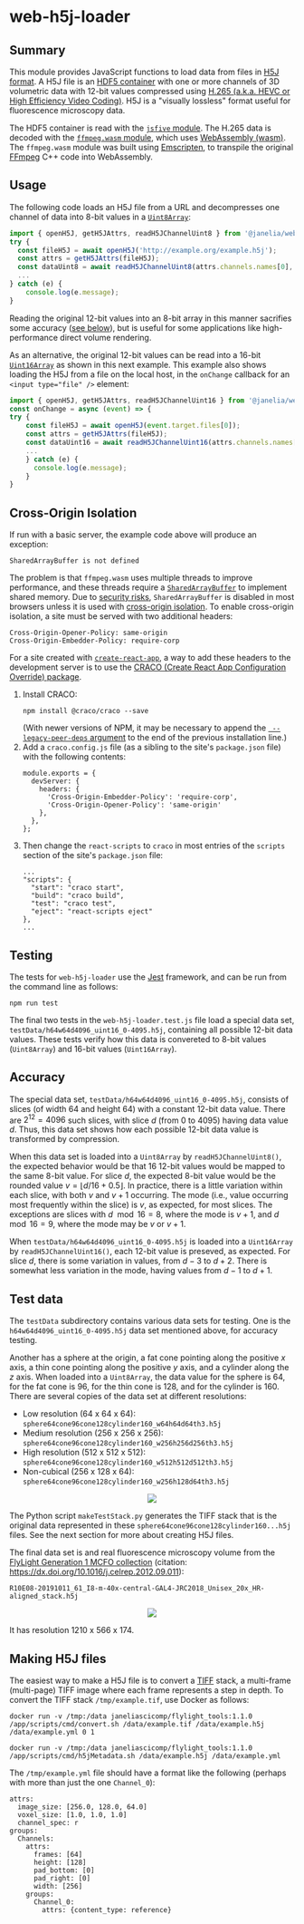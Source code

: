 # web-h5j-loader

## Summary

This module provides JavaScript functions to load data from files in [H5J format](https://github.com/JaneliaSciComp/workstation/blob/master/docs/H5JFileFormat.md).  A H5J file is an [HDF5 container](https://www.hdfgroup.org/solutions/hdf5/) with one or more channels of 3D volumetric data with 12-bit values compressed using [H.265 (a.k.a. HEVC or High Efficiency Video Coding)](https://en.wikipedia.org/wiki/High_Efficiency_Video_Coding).  H5J is a "visually lossless" format useful for fluorescence microscopy data.

The HDF5 container is read with the [`jsfive` module](https://www.npmjs.com/package/jsfive).  The H.265 data is decoded with the [`ffmpeg.wasm` module](https://github.com/ffmpegwasm/ffmpeg.wasm), which uses [WebAssembly (wasm)](https://webassembly.org).  The `ffmpeg.wasm` module was built using [Emscripten](https://emscripten.org), to transpile the original [FFmpeg](https://ffmpeg.org) C++ code into WebAssembly.

## Usage

The following code loads an H5J file from a URL and decompresses one channel of data into 8-bit values in a [`Uint8Array`](https://developer.mozilla.org/en-US/docs/Web/JavaScript/Reference/Global_Objects/Uint8Array):
```javascript
import { openH5J, getH5JAttrs, readH5JChannelUint8 } from '@janelia/web-h5j-loader';
try {
  const fileH5J = await openH5J('http://example.org/example.h5j');
  const attrs = getH5JAttrs(fileH5J);
  const dataUint8 = await readH5JChannelUint8(attrs.channels.names[0], fileH5J);
  ...
} catch (e) {
    console.log(e.message);
}
```
Reading the original 12-bit values into an 8-bit array in this manner sacrifies some accuracy ([see below](#accuracy)), but is useful for some applications like high-performance direct volume rendering.

As an alternative, the original 12-bit values can be read into a 16-bit [`Uint16Array`](https://developer.mozilla.org/en-US/docs/Web/JavaScript/Reference/Global_Objects/Uint16Array) as shown in this next example.  This example also shows loading the H5J from a file on the local host, in the `onChange` callback for an `<input type="file" />` element:
```javascript
import { openH5J, getH5JAttrs, readH5JChannelUint16 } from '@janelia/web-h5j-loader';
const onChange = async (event) => {
try {
    const fileH5J = await openH5J(event.target.files[0]);
    const attrs = getH5JAttrs(fileH5J);
    const dataUint16 = await readH5JChannelUint16(attrs.channels.names[0], fileH5J);
    ...
    } catch (e) {
      console.log(e.message);
    }
}  
```

## Cross-Origin Isolation

If run with a basic server, the example code above will produce an exception:
```
SharedArrayBuffer is not defined
```
The problem is that `ffmpeg.wasm` uses multiple threads to improve performance, and these threads require a [`SharedArrayBuffer`](https://developer.mozilla.org/en-US/docs/Web/JavaScript/Reference/Global_Objects/SharedArrayBuffer) to implement shared memory.  Due to [security risks](https://developer.mozilla.org/en-US/docs/Web/JavaScript/Reference/Global_Objects/SharedArrayBuffer#security_requirements), `SharedArrayBuffer` is disabled in most browsers unless it is used with [cross-origin isolation](https://web.dev/cross-origin-isolation-guide).  To enable cross-origin isolation, a site must be served with two additional headers:
```
Cross-Origin-Opener-Policy: same-origin
Cross-Origin-Embedder-Policy: require-corp
```
For a site created with [`create-react-app`](https://create-react-app.dev/), a way to add these headers to the development server is to use the [CRACO (Create React App Configuration Override) package](https://github.com/gsoft-inc/craco).  
1. Install CRACO:
    ```
    npm install @craco/craco --save
    ```
    (With newer versions of NPM, it may be necessary to append the [` --legacy-peer-deps` argument](https://stackoverflow.com/questions/66239691/what-does-npm-install-legacy-peer-deps-do-exactly-when-is-it-recommended-wh) to the end of the previous installation line.)
2. Add a `craco.config.js` file (as a sibling to the site's `package.json` file) with the following contents:
    ```
    module.exports = {
      devServer: {
        headers: {
          'Cross-Origin-Embedder-Policy': 'require-corp',
          'Cross-Origin-Opener-Policy': 'same-origin'
        },
      },
    };
    ```
3. Then change the `react-scripts` to `craco` in most entries of the `scripts` section of the site's `package.json` file:
    ```
    ...
    "scripts": {
      "start": "craco start",
      "build": "craco build",
      "test": "craco test",
      "eject": "react-scripts eject"
    },
    ...
    ```

## Testing

The tests for `web-h5j-loader` use the [Jest](https://jestjs.io) framework, and can be run from the command line as follows:
```
npm run test
```
The final two tests in the `web-h5j-loader.test.js` file load a special data set, `testData/h64w64d4096_uint16_0-4095.h5j`, containing all possible 12-bit data values.  These tests verify how this data is convereted to 8-bit values (`Uint8Array`) and 16-bit values (`Uint16Array`).

## Accuracy

The special data set, `testData/h64w64d4096_uint16_0-4095.h5j`, consists of slices (of width 64 and height 64) with a constant 12-bit data value.  There are $2^{12} = 4096$ such slices, with slice $d$ (from 0 to 4095) having data value $d$.  Thus, this data set shows how each possible 12-bit data value is transformed by compression.

When this data set is loaded into a `Uint8Array` by `readH5JChannelUint8()`, the expected behavior would be that 16 12-bit values would be mapped to the same 8-bit value.  For slice $d$, the expected 8-bit value would be the rounded value $v = \lfloor d / 16 + 0.5 \rfloor$.  In practice, there is a little variation within each slice, with both $v$ and $v+1$ occurring.  The mode (i.e., value occurring most frequently within the slice) is $v$, as expected, for most slices.  The exceptions are slices with $d \mod 16 = 8$, where the mode is $v+1$, and $d \mod 16 = 9$, where the mode may be $v$ or $v+1$.

When `testData/h64w64d4096_uint16_0-4095.h5j` is loaded into a `Uint16Array` by `readH5JChannelUint16()`, each 12-bit value is preseved, as expected.  For slice $d$, there is some variation in values, from $d-3$ to $d+2$.  There is somewhat less variation in the mode, having values from $d-1$ to $d+1$.

## Test data

The `testData` subdirectory contains various data sets for testing.  One is the `h64w64d4096_uint16_0-4095.h5j` data set mentioned above, for accuracy testing.

Another has a sphere at the origin, a fat cone pointing along the positive $x$ axis, a thin cone pointing along the positive $y$ axis, and a cylinder along the $z$ axis.  When loaded into a `Uint8Array`, the data value for the sphere is 64, for the fat cone is 96, for the thin cone is 128, and for the cylinder is 160.  There are several copies of the data set at different resolutions:
* Low resolution (64 x 64 x 64): `sphere64cone96cone128cylinder160_w64h64d64th3.h5j`
* Medium resolution (256 x 256 x 256):
`sphere64cone96cone128cylinder160_w256h256d256th3.h5j`
* High resolution (512 x 512 x 512):
`sphere64cone96cone128cylinder160_w512h512d512th3.h5j`
* Non-cubical (256 x 128 x 64): `sphere64cone96cone128cylinder160_w256h128d64th3.h5j`

<p align="center">
<img src="testData/sphere64cone96cone128cylinder160_w256h256d256th3.png">
</p>

The Python script `makeTestStack.py` generates the TIFF stack that is the original data represented in these `sphere64cone96cone128cylinder160...h5j` files.  See the next section for more about creating H5J files.

The final data set is and real fluorescence microscopy volume from 
 the [FlyLight Generation 1 MCFO collection](https://gen1mcfo.janelia.org/cgi-bin/gen1mcfo.cgi) (citation: https://dx.doi.org/10.1016/j.celrep.2012.09.011):

`R10E08-20191011_61_I8-m-40x-central-GAL4-JRC2018_Unisex_20x_HR-aligned_stack.h5j` 
<p align="center">
<img src="testData/R10E08-20191011_61_I8-m-40x-central-GAL4-JRC2018_Unisex_20x_HR-aligned_stack.png">
</p>

It has resolution 1210 x 566 x 174.

## Making H5J files

The easiest way to make a H5J file is to convert a [TIFF](https://en.wikipedia.org/wiki/TIFF) stack, a multi-frame (multi-page) TIFF image where each frame represents a step in depth.  To convert the TIFF stack `/tmp/example.tif`, use Docker as follows:
```
docker run -v /tmp:/data janeliascicomp/flylight_tools:1.1.0 /app/scripts/cmd/convert.sh /data/example.tif /data/example.h5j /data/example.yml 0 1

docker run -v /tmp:/data janeliascicomp/flylight_tools:1.1.0 /app/scripts/cmd/h5jMetadata.sh /data/example.h5j /data/example.yml
```

The `/tmp/example.yml` file should have a format like the following (perhaps with more than just the one `Channel_0`):
```
attrs:
  image_size: [256.0, 128.0, 64.0]
  voxel_size: [1.0, 1.0, 1.0]
  channel_spec: r
groups:
  Channels:
    attrs:
      frames: [64]
      height: [128]
      pad_bottom: [0]
      pad_right: [0]
      width: [256]
    groups:
      Channel_0:
        attrs: {content_type: reference}
```